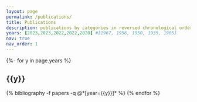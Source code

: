```yaml
---
layout: page
permalink: /publications/
title: Publications
description: publications by categories in reversed chronological order. 
years: [2023,2023,2022,2022,2020] #[1967, 1956, 1950, 1935, 1905]
nav: true
nav_order: 1
---
```

<!-- _pages/publications.md -->
<div class="publications">

{%- for y in page.years %}
  <h2 class="year">{{y}}</h2>
  {% bibliography -f papers -q @*[year={{y}}]* %}
{% endfor %}

</div>